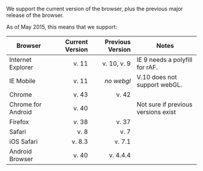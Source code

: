 We support the current version of the browser, plus the previous major release of the browser.

As of May 2015, this means that we support:

|Browser            |  Current Version  | Previous Version|  Notes                    
|-------------------|------------------:|----------------:|--------------
|Internet Explorer  |             v. 11 |  v. 10, v. 9    | IE 9 needs a polyfill for rAF.
|IE Mobile          |             v. 11 |  *no webgl*     | V.10 does not support webGL.
|Chrome             |             v. 43 |  v. 42          |
|Chrome for Android |             v. 40 |                 | Not sure if previous versions exist
|Firefox            |             v. 38 |  v. 37          | 
|Safari             |             v. 8  |  v. 7           |
|iOS Safari         |             v. 8.3|  v. 7.1         |
|Android Browser    |             v. 40 |  v. 4.4.4       |
